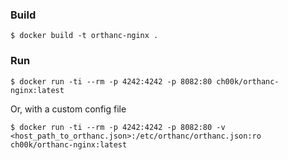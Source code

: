 ### Build

```
$ docker build -t orthanc-nginx .
```

### Run

```
$ docker run -ti --rm -p 4242:4242 -p 8082:80 ch00k/orthanc-nginx:latest
```

Or, with a custom config file

```
$ docker run -ti --rm -p 4242:4242 -p 8082:80 -v <host_path_to_orthanc.json>:/etc/orthanc/orthanc.json:ro ch00k/orthanc-nginx:latest
```
